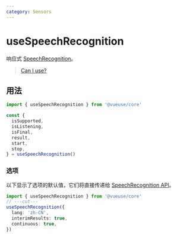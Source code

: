 ```yaml
---
category: Sensors
---
```


# useSpeechRecognition

响应式 [SpeechRecognition](https://developer.mozilla.org/en-US/docs/Web/API/SpeechRecognition)。

> [Can I use?](https://caniuse.com/mdn-api_speechrecognitionevent)

## 用法

```ts
import { useSpeechRecognition } from '@vueuse/core'

const {
  isSupported,
  isListening,
  isFinal,
  result,
  start,
  stop,
} = useSpeechRecognition()
```

### 选项

以下显示了选项的默认值，它们将直接传递给 [SpeechRecognition API](https://developer.mozilla.org/en-US/docs/Web/API/SpeechRecognition)。

```ts
import { useSpeechRecognition } from '@vueuse/core'
// ---cut---
useSpeechRecognition({
  lang: 'zh-CN',
  interimResults: true,
  continuous: true,
})
```
